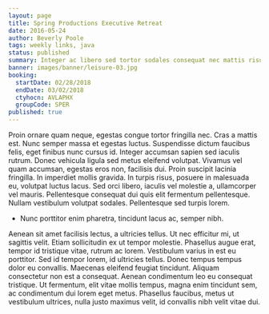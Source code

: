 ```yaml
---
layout: page
title: Spring Productions Executive Retreat
date: 2016-05-24
author: Beverly Poole
tags: weekly links, java
status: published
summary: Integer ac libero sed tortor sodales consequat nec mattis risus.
banner: images/banner/leisure-03.jpg
booking:
  startDate: 02/28/2018
  endDate: 03/02/2018
  ctyhocn: AVLAPHX
  groupCode: SPER
published: true
---
```

Proin ornare quam neque, egestas congue tortor fringilla nec. Cras a mattis est. Nunc semper massa et egestas luctus. Suspendisse dictum faucibus felis, eget finibus nunc cursus id. Integer accumsan sapien sed iaculis rutrum. Donec vehicula ligula sed metus eleifend volutpat. Vivamus vel quam accumsan, egestas eros non, facilisis dui. Proin suscipit lacinia fringilla. In imperdiet mollis gravida. In turpis risus, posuere in malesuada eu, volutpat luctus lacus. Sed orci libero, iaculis vel molestie a, ullamcorper vel mauris. Pellentesque consequat dui quis elit fermentum pellentesque. Nullam vestibulum volutpat sodales. Pellentesque sed turpis lorem.

* Nunc porttitor enim pharetra, tincidunt lacus ac, semper nibh.

Aenean sit amet facilisis lectus, a ultricies tellus. Ut nec efficitur mi, ut sagittis velit. Etiam sollicitudin ex ut tempor molestie. Phasellus augue erat, tempor id tristique vitae, rutrum ac lorem. Vestibulum varius in est eu porttitor. Sed id tempor lorem, id ultricies tellus. Donec tempus tempus dolor eu convallis. Maecenas eleifend feugiat tincidunt. Aliquam consectetur non est a consequat. Aenean condimentum leo eu consequat tristique. Ut fermentum, elit vitae mollis tempus, magna enim tincidunt sem, ac condimentum dui lorem eget metus. Phasellus faucibus, metus ut vestibulum ultrices, nulla justo maximus velit, id convallis nibh velit vitae dui.

